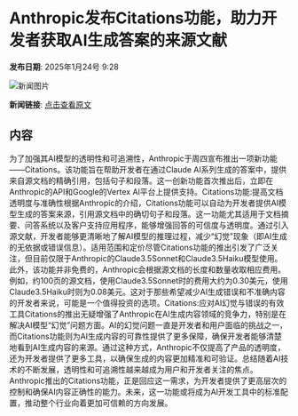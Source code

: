 # Anthropic发布Citations功能，助力开发者获取AI生成答案的来源文献

**发布日期**: 2025年1月24号 9:28

![新闻图片](https://pic.chinaz.com/picmap/thumb/202307120853038799_0.jpg)

**新闻链接**: [点击查看原文](https://www.aibase.com/zh/news/14969)

## 内容

为了加强其AI模型的透明性和可追溯性，Anthropic于周四宣布推出一项新功能——Citations。该功能旨在帮助开发者在通过Claude AI系列生成的答案中，提供来自源文档的精确引用，包括句子和段落。这一创新功能首次推出后，立即在Anthropic的API和Google的Vertex AI平台上提供支持。Citations功能:提高文档透明度与准确性根据Anthropic的介绍，Citations功能可以自动为开发者提供AI模型生成的答案来源，引用源文档中的确切句子和段落。这一功能尤其适用于文档摘要、问答系统以及客户支持应用程序，能够增强回答的可信度与透明度。通过引入源文献，开发者能够更清晰地了解AI模型的推理过程，减少“幻觉”现象（即AI生成的无依据或错误信息）。适用范围和定价尽管Citations功能的推出引发了广泛关注，但目前仅限于Anthropic的Claude3.5Sonnet和Claude3.5Haiku模型使用。此外，该功能并非免费的，Anthropic会根据源文档的长度和数量收取相应费用。例如，约100页的源文档，使用Claude3.5Sonnet时的费用大约为0.30美元，使用Claude3.5Haiku时则为0.08美元。这对于那些希望减少AI生成错误和不准确内容的开发者来说，可能是一个值得投资的选项。Citations:应对AI幻觉与错误的有效工具Citations的推出无疑增强了Anthropic在AI生成内容领域的竞争力，特别是在解决AI模型“幻觉”问题方面。AI的幻觉问题一直是开发者和用户面临的挑战之一，而Citations功能则为AI生成内容的可靠性提供了更多保障，确保开发者能够清楚地看到AI生成内容的来源。通过这种方式，Anthropic不仅提高了产品的透明度，还为开发者提供了更多工具，以确保生成的内容更加精准和可验证。总结随着AI技术的不断发展，透明性和可追溯性越来越成为用户和开发者关注的焦点。Anthropic推出的Citations功能，正是回应这一需求，为开发者提供了更高层次的控制和确保AI内容正确性的能力。未来，这一功能或将成为AI开发工具中的标准配置，推动整个行业向着更加可信赖的方向发展。
